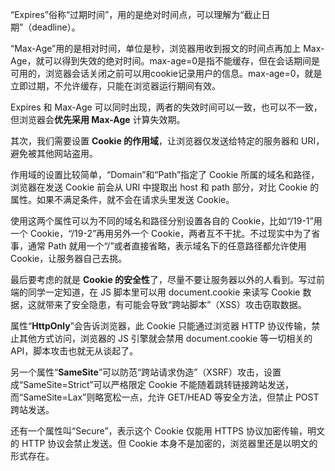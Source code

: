 “Expires”俗称“过期时间”，用的是绝对时间点，可以理解为“截止日期”（deadline）。

“Max-Age”用的是相对时间，单位是秒，浏览器用收到报文的时间点再加上 Max-Age，就可以得到失效的绝对时间。max-age=0是指不能缓存，但在会话期间是可用的，浏览器会话关闭之前可以用cookie记录用户的信息。max-age=0，就是立即过期，不允许缓存，只能在浏览器运行期间有效。

Expires 和 Max-Age 可以同时出现，两者的失效时间可以一致，也可以不一致，但浏览器会**优先采用 Max-Age** 计算失效期。

其次，我们需要设置 **Cookie 的作用域**，让浏览器仅发送给特定的服务器和 URI，避免被其他网站盗用。

作用域的设置比较简单，“Domain”和“Path”指定了 Cookie 所属的域名和路径，浏览器在发送 Cookie 前会从 URI 中提取出 host 和 path 部分，对比 Cookie 的属性。如果不满足条件，就不会在请求头里发送 Cookie。

使用这两个属性可以为不同的域名和路径分别设置各自的 Cookie，比如“/19-1”用一个 Cookie，“/19-2”再用另外一个 Cookie，两者互不干扰。不过现实中为了省事，通常 Path 就用一个“/”或者直接省略，表示域名下的任意路径都允许使用 Cookie，让服务器自己去挑。

最后要考虑的就是 **Cookie 的安全性**了，尽量不要让服务器以外的人看到。写过前端的同学一定知道，在 JS 脚本里可以用 document.cookie 来读写 Cookie 数据，这就带来了安全隐患，有可能会导致“跨站脚本”（XSS）攻击窃取数据。

属性“**HttpOnly**”会告诉浏览器，此 Cookie 只能通过浏览器 HTTP 协议传输，禁止其他方式访问，浏览器的 JS 引擎就会禁用 document.cookie 等一切相关的 API，脚本攻击也就无从谈起了。

另一个属性“**SameSite**”可以防范“跨站请求伪造”（XSRF）攻击，设置成“SameSite=Strict”可以严格限定 Cookie 不能随着跳转链接跨站发送，而“SameSite=Lax”则略宽松一点，允许 GET/HEAD 等安全方法，但禁止 POST 跨站发送。

还有一个属性叫“Secure”，表示这个 Cookie 仅能用 HTTPS 协议加密传输，明文的 HTTP 协议会禁止发送。但 Cookie 本身不是加密的，浏览器里还是以明文的形式存在。